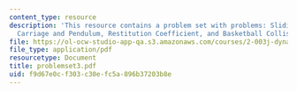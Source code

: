 ```yaml
---
content_type: resource
description: 'This resource contains a problem set with problems: Sliding Dumbbell,
  Carriage and Pendulum, Restitution Coefficient, and Basketball Collision.'
file: https://ol-ocw-studio-app-qa.s3.amazonaws.com/courses/2-003j-dynamics-and-control-i-spring-2007/f9d67e0cf303c30efc5a896b37203b8e_problemset3.pdf
file_type: application/pdf
resourcetype: Document
title: problemset3.pdf
uid: f9d67e0c-f303-c30e-fc5a-896b37203b8e
---
```

